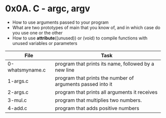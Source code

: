 # 0x0A. C - argc, argv
- How to use arguments passed to your program
- What are two prototypes of main that you know of, and in which case do you use one or the other
- How to use __attribute__((unused)) or (void) to compile functions with unused variables or parameters

|File|Task|
|---|---|
|0-whatsmyname.c  | program that prints its name, followed by a new line|
|1-args.c| program that prints the number of arguments passed into it |
|2-args.c|program that prints all arguments it receives |
|3-mul.c |program that multiplies two numbers. |
|4-add.c |program that adds positive numbers |
